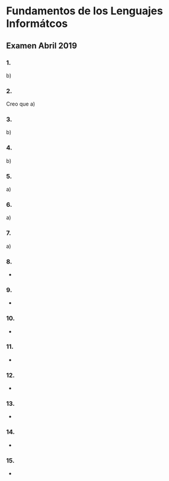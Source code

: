# Fundamentos de los Lenguajes Informátcos
## Examen Abril 2019

### 1.
b)
### 2.
Creo que a)
### 3.
b)
### 4.
b)
### 5.
a)
### 6.
a)
### 7.
a)
### 8.
-
### 9.
-
### 10.
-
### 11.
-
### 12.
-
### 13.
-
### 14.
-
### 15.
-